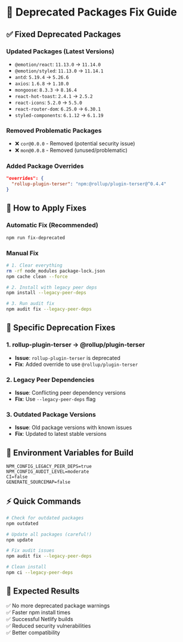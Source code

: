 # 🔧 Deprecated Packages Fix Guide

## ✅ Fixed Deprecated Packages

### **Updated Packages (Latest Versions)**
- `@emotion/react`: `11.13.0` → `11.14.0`
- `@emotion/styled`: `11.13.0` → `11.14.1`
- `antd`: `5.19.4` → `5.26.6`
- `axios`: `1.6.8` → `1.10.0`
- `mongoose`: `8.3.3` → `8.16.4`
- `react-hot-toast`: `2.4.1` → `2.5.2`
- `react-icons`: `5.2.0` → `5.5.0`
- `react-router-dom`: `6.25.0` → `6.30.1`
- `styled-components`: `6.1.12` → `6.1.19`

### **Removed Problematic Packages**
- ❌ `cor@0.0.0` - Removed (potential security issue)
- ❌ `mon@0.0.8` - Removed (unused/problematic)

### **Added Package Overrides**
```json
"overrides": {
  "rollup-plugin-terser": "npm:@rollup/plugin-terser@^0.4.4"
}
```

## 🚀 How to Apply Fixes

### **Automatic Fix (Recommended)**
```bash
npm run fix-deprecated
```

### **Manual Fix**
```bash
# 1. Clear everything
rm -rf node_modules package-lock.json
npm cache clean --force

# 2. Install with legacy peer deps
npm install --legacy-peer-deps

# 3. Run audit fix
npm audit fix --legacy-peer-deps
```

## 🎯 Specific Deprecation Fixes

### **1. rollup-plugin-terser → @rollup/plugin-terser**
- **Issue**: `rollup-plugin-terser` is deprecated
- **Fix**: Added override to use `@rollup/plugin-terser`

### **2. Legacy Peer Dependencies**
- **Issue**: Conflicting peer dependency versions
- **Fix**: Use `--legacy-peer-deps` flag

### **3. Outdated Package Versions**
- **Issue**: Old package versions with known issues
- **Fix**: Updated to latest stable versions

## 🔧 Environment Variables for Build

```env
NPM_CONFIG_LEGACY_PEER_DEPS=true
NPM_CONFIG_AUDIT_LEVEL=moderate
CI=false
GENERATE_SOURCEMAP=false
```

## ⚡ Quick Commands

```bash
# Check for outdated packages
npm outdated

# Update all packages (careful!)
npm update

# Fix audit issues
npm audit fix --legacy-peer-deps

# Clean install
npm ci --legacy-peer-deps
```

## 🎉 Expected Results

✅ No more deprecated package warnings  
✅ Faster npm install times  
✅ Successful Netlify builds  
✅ Reduced security vulnerabilities  
✅ Better compatibility 